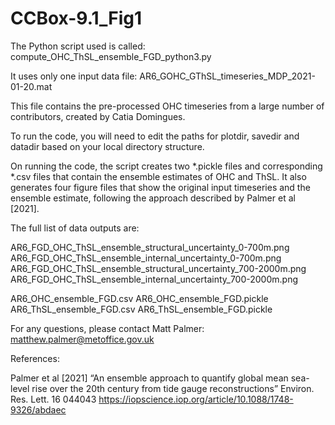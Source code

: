 # CCBox-9.1_Fig1
The Python script used is called:
compute_OHC_ThSL_ensemble_FGD_python3.py 

It uses only one input data file:
AR6_GOHC_GThSL_timeseries_MDP_2021-01-20.mat

This file contains the pre-processed OHC timeseries from a large number of contributors, created by Catia Domingues.

To run the code, you will need to edit the paths for plotdir, savedir and datadir based on your local directory structure. 

On running the code, the script creates two *.pickle files and corresponding *.csv files that contain the ensemble estimates of OHC and ThSL. It also generates four figure files that show the original input timeseries and the ensemble estimate, following the approach described by Palmer et al [2021]. 

The full list of data outputs are:

AR6_FGD_OHC_ThSL_ensemble_structural_uncertainty_0-700m.png
AR6_FGD_OHC_ThSL_ensemble_internal_uncertainty_0-700m.png
AR6_FGD_OHC_ThSL_ensemble_structural_uncertainty_700-2000m.png
AR6_FGD_OHC_ThSL_ensemble_internal_uncertainty_700-2000m.png

AR6_OHC_ensemble_FGD.csv
AR6_OHC_ensemble_FGD.pickle
AR6_ThSL_ensemble_FGD.csv
AR6_ThSL_ensemble_FGD.pickle 


For any questions, please contact Matt Palmer: matthew.palmer@metoffice.gov.uk 

References: 

Palmer et al [2021] “An ensemble approach to quantify global mean sea-level rise over the 20th century from tide gauge reconstructions” Environ. Res. Lett. 16 044043
https://iopscience.iop.org/article/10.1088/1748-9326/abdaec 
